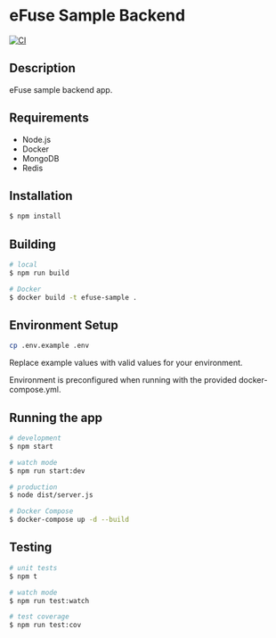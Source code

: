 # eFuse Sample Backend

[![CI](https://github.com/matthew-vance/efuse-sample-backend/actions/workflows/main.yml/badge.svg)](https://github.com/matthew-vance/efuse-sample-backend/actions/workflows/main.yml)

## Description

eFuse sample backend app.

## Requirements

- Node.js
- Docker
- MongoDB
- Redis

## Installation

```bash
$ npm install
```

## Building

```bash
# local
$ npm run build

# Docker
$ docker build -t efuse-sample .
```

## Environment Setup

```bash
cp .env.example .env
```

Replace example values with valid values for your environment.

Environment is preconfigured when running with the provided docker-compose.yml.

## Running the app

```bash
# development
$ npm start

# watch mode
$ npm run start:dev

# production
$ node dist/server.js

# Docker Compose
$ docker-compose up -d --build
```

## Testing

```bash
# unit tests
$ npm t

# watch mode
$ npm run test:watch

# test coverage
$ npm run test:cov
```
